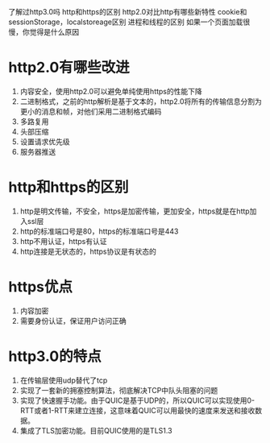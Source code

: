 了解过http3.0吗
http和https的区别
http2.0对比http有哪些新特性
cookie和sessionStorage，localstoreage区别
进程和线程的区别
如果一个页面加载很慢，你觉得是什么原因

# http2.0有哪些改进
1. 内容安全，使用http2.0可以避免单纯使用https的性能下降
2. 二进制格式，之前的http解析是基于文本的，http2.0将所有的传输信息分割为更小的消息和帧，对他们采用二进制格式编码
4. 多路复用
5. 头部压缩
6. 设置请求优先级
7. 服务器推送

# http和https的区别
1. http是明文传输，不安全，https是加密传输，更加安全，https就是在http加入ssl层
2. http的标准端口号是80，https的标准端口号是443
3. http不用认证，https有认证
4. http连接是无状态的，https协议是有状态的

# https优点
1. 内容加密
2. 需要身份认证，保证用户访问正确

# http3.0的特点
1. 在传输层使用udp替代了tcp
2. 实现了一套新的拥塞控制算法，彻底解决TCP中队头阻塞的问题
3. 实现了快速握手功能。由于QUIC是基于UDP的，所以QUIC可以实现使用0-RTT或者1-RTT来建立连接，这意味着QUIC可以用最快的速度来发送和接收数据。
4. 集成了TLS加密功能。目前QUIC使用的是TLS1.3